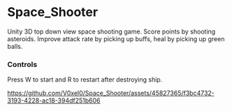 # Space_Shooter
Unity 3D top down view space shooting game. 
Score points by shooting asteroids. Improve attack rate by picking up buffs, heal by picking up green balls.

### Controls
Press W to start and R to restart after destroying ship.


https://github.com/V0xel0/Space_Shooter/assets/45827365/f3bc4732-3193-4228-ac18-394df251b606

